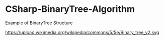 # CSharp-BinaryTree-Algorithm
Example of BinaryTree Structure

https://upload.wikimedia.org/wikipedia/commons/5/5e/Binary_tree_v2.svg
